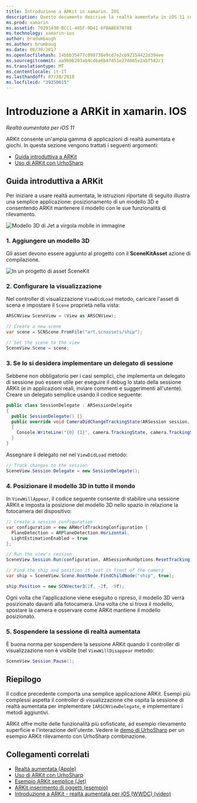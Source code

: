 ```yaml
---
title: Introduzione a ARKit in xamarin. IOS
description: Questo documento descrive la realtà aumentata in iOS 11 con ARKit. Illustra come aggiungere un modello 3D per un'app, configurare la visualizzazione, implementare un delegato di sessione, posizionare il modello 3D in tutto il mondo e sospendere la sessione di realtà aumentata.
ms.prod: xamarin
ms.assetid: 70291430-BCC1-445F-9D41-6FBABE87078E
ms.technology: xamarin-ios
author: bradumbaugh
ms.author: brumbaug
ms.date: 08/30/2017
ms.openlocfilehash: 14bbb35477c098738e9cd7e2cb92154422d394ee
ms.sourcegitcommit: aa9b9b203ab4cd6a6b4fd51e27d865e2abf582c1
ms.translationtype: MT
ms.contentlocale: it-IT
ms.lasthandoff: 07/30/2018
ms.locfileid: "39350615"
---
```

# <a name="introduction-to-arkit-in-xamarinios"></a>Introduzione a ARKit in xamarin. IOS

_Realtà aumentata per iOS 11_

ARKit consente un'ampia gamma di applicazioni di realtà aumentata e giochi. In questa sezione vengono trattati i seguenti argomenti:

- [Guida introduttiva a ARKit](#gettingstarted)
- [Uso di ARKit con UrhoSharp](urhosharp.md)

<a name="gettingstarted" />

## <a name="getting-started-with-arkit"></a>Guida introduttiva a ARKit

Per iniziare a usare realtà aumentata, le istruzioni riportate di seguito illustra una semplice applicazione: posizionamento di un modello 3D e consentendo ARKit mantenere il modello con le sue funzionalità di rilevamento.

![Modello 3D di Jet a virgola mobile in immagine](images/jet-sml.png)

### <a name="1-add-a-3d-model"></a>1. Aggiungere un modello 3D

Gli asset devono essere aggiunto al progetto con il **SceneKitAsset** azione di compilazione.

![In un progetto di asset SceneKit](images/scene-assets.png)


### <a name="2-configure-the-view"></a>2. Configurare la visualizzazione

Nel controller di visualizzazione `ViewDidLoad` metodo, caricare l'asset di scena e impostare il `Scene` proprietà nella vista:

```csharp
ARSCNView SceneView = (View as ARSCNView);

// Create a new scene
var scene = SCNScene.FromFile("art.scnassets/ship");

// Set the scene to the view
SceneView.Scene = scene;
```

### <a name="3-optionally-implement-a-session-delegate"></a>3. Se lo si desidera implementare un delegato di sessione

Sebbene non obbligatorio per i casi semplici, che implementa un delegato di sessione può essere utile per eseguire il debug lo stato della sessione ARKit (e in applicazioni reali, inviare commenti e suggerimenti all'utente). Creare un delegato semplice usando il codice seguente:

```csharp
public class SessionDelegate : ARSessionDelegate
{
  public SessionDelegate() {}
  public override void CameraDidChangeTrackingState(ARSession session, ARCamera camera)
  {
    Console.WriteLine("{0} {1}", camera.TrackingState, camera.TrackingStateReason);
  }
}
```

Assegnare il delegato nel nel `ViewDidLoad` metodo:

```csharp
// Track changes to the session
SceneView.Session.Delegate = new SessionDelegate();
```

### <a name="4-position-the-3d-model-in-the-world"></a>4. Posizionare il modello 3D in tutto il mondo

In `ViewWillAppear`, il codice seguente consente di stabilire una sessione ARKit e imposta la posizione del modello 3D nello spazio in relazione la fotocamera del dispositivo:

```csharp
// Create a session configuration
var configuration = new ARWorldTrackingConfiguration {
  PlaneDetection = ARPlaneDetection.Horizontal,
  LightEstimationEnabled = true
};

// Run the view's session
SceneView.Session.Run(configuration, ARSessionRunOptions.ResetTracking);

// Find the ship and position it just in front of the camera
var ship = SceneView.Scene.RootNode.FindChildNode("ship", true);

ship.Position = new SCNVector3(2f, -2f, -9f);
```

Ogni volta che l'applicazione viene eseguito o ripreso, il modello 3D verrà posizionato davanti alla fotocamera. Una volta che si trova il modello, spostare la camera e osservare come ARKit mantiene il modello posizionato.

### <a name="5-pause-the-augmented-reality-session"></a>5. Sospendere la sessione di realtà aumentata

È buona norma per sospendere la sessione ARKit quando il controller di visualizzazione non è visibile (nel `ViewWillDisappear` metodo:

```csharp
SceneView.Session.Pause();
```

## <a name="summary"></a>Riepilogo

Il codice precedente comporta una semplice applicazione ARKit. Esempi più complessi aspetta il controller di visualizzazione che ospita la sessione di realtà aumentata per implementare `IARSCNViewDelegate`, e implementare i metodi aggiuntivi.

ARKit offre molte delle funzionalità più sofisticate, ad esempio rilevamento superficie e l'interazione dell'utente. Vedere le [demo di UrhoSharp](urhosharp.md) per un esempio ARKit rilevamento con UrhoSharp combinazione.


## <a name="related-links"></a>Collegamenti correlati

- [Realtà aumentata (Apple)](https://developer.apple.com/arkit/)
- [Uso di ARKit con UrhoSharp](urhosharp.md)
- [Esempio ARKit semplice (Jet)](https://developer.xamarin.com/samples/monotouch/ios11/ARKitSample/)
- [ARKit inserimento di oggetti (esempio)](https://developer.xamarin.com/samples/monotouch/ios11/ARKitPlacingObjects/)
- [Introduzione a ARKit - realtà aumentata per iOS (WWDC) (video)](https://developer.apple.com/videos/play/wwdc2017/602/)
